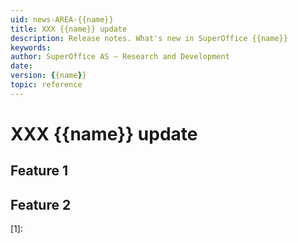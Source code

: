 ```yaml
---
uid: news-AREA-{{name}}
title: XXX {{name}} update
description: Release notes. What's new in SuperOffice {{name}}
keywords: 
author: SuperOffice AS – Research and Development
date: 
version: {{name}}
topic: reference
---
```


# XXX {{name}} update

## Feature 1

## Feature 2

<!-- Referenced links-->
[1]:

<!-- Referenced images -->
[img1]: media/
